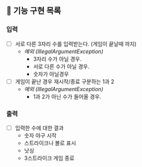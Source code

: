 ## 🚀 기능 구현 목록
### 입력
- [ ] 서로 다른 3자리 수를 입력받는다. (게임이 끝날때 까지)
   - *예외 (IllegalArgumentException)*
     - 3자리 수가 아닐 경우.
     - 서로 다른 수가 아닐 경우.  
     - 숫자가 아닐경우
- [ ] 게임이 끝난 경우 재시작/종료 구분하는 1과 2 
  - *예외 (IllegalArgumentException)*
    - 1과 2가 아닌 수가 들어올 경우.

### 출력
- [ ] 입력한 수에 대한 결과
  - 숫자 야구 시작
  - 스트라이크나 볼로 표시
  - 낫싱
  - 3스트라이크 게임 종료
  